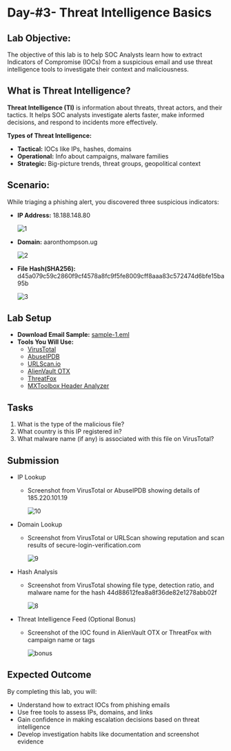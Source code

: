 # Day-#3- Threat Intelligence Basics
## Lab Objective:
The objective of this lab is to help SOC Analysts learn how to extract Indicators of Compromise (IOCs) from a suspicious email and use threat intelligence tools to investigate their context and maliciousness.

## What is Threat Intelligence?
**Threat Intelligence (TI)** is information about threats, threat actors, and their tactics. It helps SOC analysts investigate alerts faster, make informed decisions, and respond to incidents more effectively.

**Types of Threat Intelligence:**

- **Tactical:** IOCs like IPs, hashes, domains
- **Operational:** Info about campaigns, malware families
- **Strategic:** Big-picture trends, threat groups, geopolitical context

## Scenario:
While triaging a phishing alert, you discovered three suspicious indicators:

- **IP Address:** 18.188.148.80

  ![1](https://github.com/user-attachments/assets/6cc464ba-5040-464b-ad26-fad432de4035)

- **Domain:** aaronthompson.ug

  ![2](https://github.com/user-attachments/assets/8a13d986-e0f5-4b97-b723-f40ab18f9953)

- **File Hash(SHA256):** d45a079c59c2860f9cf4578a8fc9f5fe8009cff8aaa83c572474d6bfe15ba95b

  ![3](https://github.com/user-attachments/assets/5b2d5fdf-f17e-498c-ad90-5e653053345a)

## Lab Setup
- **Download Email Sample:** [sample-1.eml](https://github.com/KarthikSArkasali/30-Days-SOC-Challenge/blob/main/Files/BRADESCO%20LIVELO.eml)
- **Tools You Will Use:**
     - [VirusTotal](https://www.virustotal.com/gui/home/upload)
     - [AbuseIPDB](https://www.abuseipdb.com/)
     - [URLScan.io](https://urlscan.io/)
     - [AlienVault OTX](https://otx.alienvault.com/)
     - [ThreatFox](https://threatfox.abuse.ch/)
     - [MXToolbox Header Analyzer](https://mxtoolbox.com/EmailHeaders.aspx)

## Tasks
1. What is the type of the malicious file?
2. What country is this IP registered in?
3. What malware name (if any) is associated with this file on VirusTotal?

## Submission
- IP Lookup
    - Screenshot from VirusTotal or AbuseIPDB showing details of 185.220.101.19

      ![10](https://github.com/user-attachments/assets/550c50fd-1c9a-4b66-b286-dde5fc3c18af)

- Domain Lookup
    - Screenshot from VirusTotal or URLScan showing reputation and scan results of secure-login-verification.com

      ![9](https://github.com/user-attachments/assets/1acc749c-cf5b-4102-804c-1e81c8a5909a)

- Hash Analysis
    - Screenshot from VirusTotal showing file type, detection ratio, and malware name for the hash 44d88612fea8a8f36de82e1278abb02f

      ![8](https://github.com/user-attachments/assets/56905e7c-17e0-4de2-b39d-1ee0cc801cd0)

- Threat Intelligence Feed (Optional Bonus)
     - Screenshot of the IOC found in AlienVault OTX or ThreatFox with campaign name or tags

       ![bonus](https://github.com/user-attachments/assets/853c86de-cb4e-4088-8807-13dfef0e8e3b)

## Expected Outcome
By completing this lab, you will:

- Understand how to extract IOCs from phishing emails
- Use free tools to assess IPs, domains, and links
- Gain confidence in making escalation decisions based on threat intelligence
- Develop investigation habits like documentation and screenshot evidence
